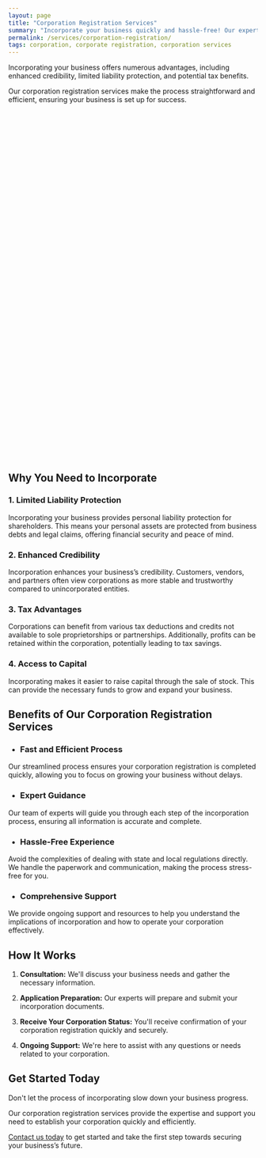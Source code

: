 ```yaml
---
layout: page
title: "Corporation Registration Services"
summary: "Incorporate your business quickly and hassle-free! Our expert services offer liability protection, enhanced credibility, and tax benefits!"
permalink: /services/corporation-registration/
tags: corporation, corporate registration, corporation services
---
```


Incorporating your business offers numerous advantages, including enhanced credibility, limited liability protection, and potential tax benefits. 

Our corporation registration services make the process straightforward and efficient, ensuring your business is set up for success.

<!-- Calendly inline widget begin -->
<div class="calendly-inline-widget" data-url="https://calendly.com/businessinitiative/30-minute-consultation-call" style="min-width:320px;height:700px;"></div>
<script type="text/javascript" src="https://assets.calendly.com/assets/external/widget.js" async></script>
<!-- Calendly inline widget end -->

## Why You Need to Incorporate

### 1. Limited Liability Protection
Incorporating your business provides personal liability protection for shareholders. This means your personal assets are protected from business debts and legal claims, offering financial security and peace of mind.

### 2. Enhanced Credibility
Incorporation enhances your business’s credibility. Customers, vendors, and partners often view corporations as more stable and trustworthy compared to unincorporated entities.

### 3. Tax Advantages
Corporations can benefit from various tax deductions and credits not available to sole proprietorships or partnerships. Additionally, profits can be retained within the corporation, potentially leading to tax savings.

### 4. Access to Capital
Incorporating makes it easier to raise capital through the sale of stock. This can provide the necessary funds to grow and expand your business.

## Benefits of Our Corporation Registration Services

- ### Fast and Efficient Process
Our streamlined process ensures your corporation registration is completed quickly, allowing you to focus on growing your business without delays.

- ### Expert Guidance
Our team of experts will guide you through each step of the incorporation process, ensuring all information is accurate and complete.

- ### Hassle-Free Experience
Avoid the complexities of dealing with state and local regulations directly. We handle the paperwork and communication, making the process stress-free for you.

- ### Comprehensive Support
We provide ongoing support and resources to help you understand the implications of incorporation and how to operate your corporation effectively.

## How It Works

1. **Consultation:** We'll discuss your business needs and gather the necessary information.

2. **Application Preparation:** Our experts will prepare and submit your incorporation documents.

3. **Receive Your Corporation Status:** You'll receive confirmation of your corporation registration quickly and securely.

4. **Ongoing Support:** We're here to assist with any questions or needs related to your corporation.

## Get Started Today

Don't let the process of incorporating slow down your business progress. 

Our corporation registration services provide the expertise and support you need to establish your corporation quickly and efficiently. 

<a href="https://www.businessinitiative.org/contact/" target="_blank">Contact us today</a> to get started and take the first step towards securing your business’s future.
